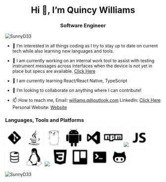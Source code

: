 <h1 align="center">Hi 👋, I’m Quincy Williams</h1>
<h3 align="center">Software Engineer</h3>

<p align="left"> <img src="https://komarev.com/ghpvc/?username=SunnyD33&style=flat" alt="SunnyD33"/> </p>

- 👀 I’m interested in  all things coding as I try to stay up to date on current tech while also learning new languages and tools.

- 🌱 I am currently working on an internal work tool to assist with testing instrument messages across interfaces when the device is not yet in place but specs are available. <a href="https://github.com/SunnyD33/InstMsgGenerator" target="_blank" rel="noopener noreferrer">Click Here</a>
  
- 🧠 I am currently learning React/React Native, TypeScript
  
- 💞️ I’m looking to collaborate on anything where I can contribute!
  
- 📫 How to reach me, Email: williams.q@outlook.com LinkedIn: <a href="https://www.linkedin.com/in/quincy-williams-470261147" target="_blank" rel="noopener noreferrer">Click Here</a> Personal Website: <a href="https://quincywilliams-devpage.pages.dev/" rel="noopener noreferrer">Website</a>

  <p align="left">
  </p>

<h3 align="left">Languages, Tools and Platforms</h3>
<p align="left"> <img src="https://github.com/vorillaz/devicons/blob/master/!PNG/git.png" width="60" height="60"/> <img src="https://github.com/vorillaz/devicons/blob/master/!PNG/java.png" width"60" height="60"/> <img src="https://github.com/vorillaz/devicons/blob/master/!PNG/go.png" width"60" height="60"/> <img src="https://github.com/vorillaz/devicons/blob/master/!PNG/android.png" width"60" height="60"/> <img src="https://github.com/vorillaz/devicons/blob/master/!PNG/visualstudio.png" width"60" height="60"/> <img src="https://github.com/vorillaz/devicons/blob/master/!PNG/npm.png" width"60" height="60"/> <img src="https://github.com/vorillaz/devicons/blob/master/!PNG/vim.png" width"60" height="60"/> <img src="https://github.com/vorillaz/devicons/blob/master/!PNG/javascript.png" width"60" height="60"/> <img src="https://github.com/vorillaz/devicons/blob/master/!PNG/firebase.png" width"60" height="60"/> <img src="https://github.com/vorillaz/devicons/blob/master/!PNG/linux.png" width"60" height="60"/> <img src="https://github.com/vorillaz/devicons/blob/master/!PNG/react.png" width"60" height="60"/> <img src="https://github.com/vorillaz/devicons/blob/master/!PNG/css3.png" width"60" height="60"/> <img src="https://github.com/vorillaz/devicons/blob/master/!PNG/trello.png" width"60" height="60"/> <img src="https://github.com/vorillaz/devicons/blob/master/!PNG/terminal.png" width"60" height="60"/> <img src="https://github.com/vorillaz/devicons/blob/master/!PNG/github_alt.png" width"60" height="60"/></p>

<p><img align="left" src="https://github-readme-stats.vercel.app/api/top-langs?username=SunnyD33&show_icons=true&locale=en&layout=compact" alt="SunnyD33" /></p>

<!---
SunnyD33/SunnyD33 is a ✨ special ✨ repository because its `README.md` (this file) appears on your GitHub profile.
You can click the Preview link to take a look at your changes.
--->
